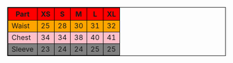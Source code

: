 
 
<!doctype html>
<html>
<head>
<title>  my web page </title>
<style>
    table,
    th,
    td {
        border: 1px solid black;
        border-collapse: collapse;
    }
    </style>
</head>
<body>

<table style = width:100%>
<tr style="background-color:red;">
<th>Part</th>
<th>XS</th>
<th>S</th>
<th>M</th>
<th>L</th>
<th>XL</th>
</tr>
<tr style="background-color:orange;">
<td>Waist</td>
<td>25</td>
<td>28</td>
<td>30</td>
<td>31</td>
<td>32</td>
</tr>
<tr style="background-color:pink;">
<td>Chest</td>
<td>34</td>
<td>34</td>
<td>38</td>
<td>40</td>
<td>41</td>
</tr>
<tr style="background-color:gray;">
<td>Sleeve</td>
<td>23</td>
<td>24</td>
<td>24</td>
<td>25</td>
<td>25</td>
</tr>
</table>

</body>
</html>
